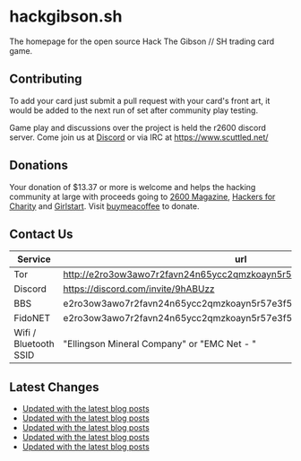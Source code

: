 # hackgibson.sh
The homepage for the open source Hack The Gibson // SH trading card game.


## Contributing

To add your card just submit a pull request with your card's front art, it would be added to the next run of set after community play testing.

Game play and discussions over the project is held the r2600 discord server. Come join us at [Discord](https://discord.com/invite/9hABUzz) or via IRC at https://www.scuttled.net/


## Donations

Your donation of $13.37 or more is welcome and helps the hacking community at large with proceeds going to [2600 Magazine](https://2600.com/), [Hackers for Charity](https://hackersforcharity.org) and [Girlstart](https://girlstart.org).  Visit [buymeacoffee](https://www.buymeacoffee.com/hackgibson.sh) to donate.


## Contact Us

Service | url
-|-
Tor | http://e2ro3ow3awo7r2favn24n65ycc2qmzkoayn5r57e3f56nvjwdcgg32ad.onion
Discord | https://discord.com/invite/9hABUzz
BBS | e2ro3ow3awo7r2favn24n65ycc2qmzkoayn5r57e3f56nvjwdcgg32ad.onion:23
FidoNET | e2ro3ow3awo7r2favn24n65ycc2qmzkoayn5r57e3f56nvjwdcgg32ad.onion:24554
Wifi / Bluetooth SSID | "Ellingson Mineral Company" or "EMC Net - <fidonet address>"

## Latest Changes
<!-- BLOG-POST-LIST:START -->
- [Updated with the latest blog posts](https://github.com/DFW2600/hackgibson.sh/commit/bebb799be7ea922f62e0b221abcec4c8249e65e5)
- [Updated with the latest blog posts](https://github.com/DFW2600/hackgibson.sh/commit/c1f19a2e09bb5853db078689ac8908c896f7a8ad)
- [Updated with the latest blog posts](https://github.com/DFW2600/hackgibson.sh/commit/b76b3aead2a1e86a1aef7ab3b4b64ad03b1c9d17)
- [Updated with the latest blog posts](https://github.com/DFW2600/hackgibson.sh/commit/6a744e1a244ec8bbb28e54f7c1f969d497f25a64)
- [Updated with the latest blog posts](https://github.com/DFW2600/hackgibson.sh/commit/211cf3a309c2b6dd3c3b007dde288e936588cda3)
<!-- BLOG-POST-LIST:END -->
